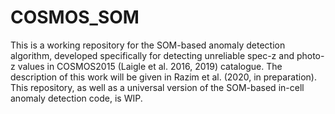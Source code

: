 # COSMOS_SOM
This is a working repository for the SOM-based anomaly detection algorithm, developed specifically for detecting unreliable spec-z and photo-z values in COSMOS2015 (Laigle et al. 2016, 2019) catalogue. The description of this work will be given in Razim et al. (2020, in preparation). This repository, as well as a universal version of the SOM-based in-cell anomaly detection code, is WIP.
